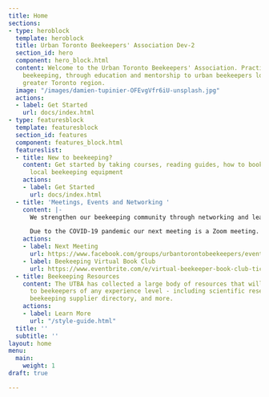 ```yaml
---
title: Home
sections:
- type: heroblock
  template: heroblock
  title: Urban Toronto Beekeepers' Association Dev-2
  section_id: hero
  component: hero_block.html
  content: Welcome to the Urban Toronto Beekeepers' Association. Practicing sustainable
    beekeeping, through education and mentorship to urban beekeepers located in the
    greater Toronto region.
  image: "/images/damien-tupinier-OFEvgVfr6iU-unsplash.jpg"
  actions:
  - label: Get Started
    url: docs/index.html
- type: featuresblock
  template: featuresblock
  section_id: features
  component: features_block.html
  featureslist:
  - title: New to beekeeping?
    content: Get started by taking courses, reading guides, how to books and find
      local beekeeping equipment
    actions:
    - label: Get Started
      url: docs/index.html
  - title: 'Meetings, Events and Networking '
    content: |-
      We strengthen our beekeeping community through networking and learning.

      Due to the COVID-19 pandemic our next meeting is a Zoom meeting.
    actions:
    - label: Next Meeting
      url: https://www.facebook.com/groups/urbantorontobeekeepers/events/
    - label: Beekeeping Virtual Book Club
      url: https://www.eventbrite.com/e/virtual-beekeeper-book-club-tickets-103004288600
  - title: Beekeeping Resources
    content: The UTBA has collected a large body of resources that will be of interest
      to beekeepers of any experience level - including scientific research, local
      beekeeping supplier directory, and more.
    actions:
    - label: Learn More
      url: "/style-guide.html"
  title: ''
  subtitle: ''
layout: home
menu:
  main:
    weight: 1
draft: true

---
```


